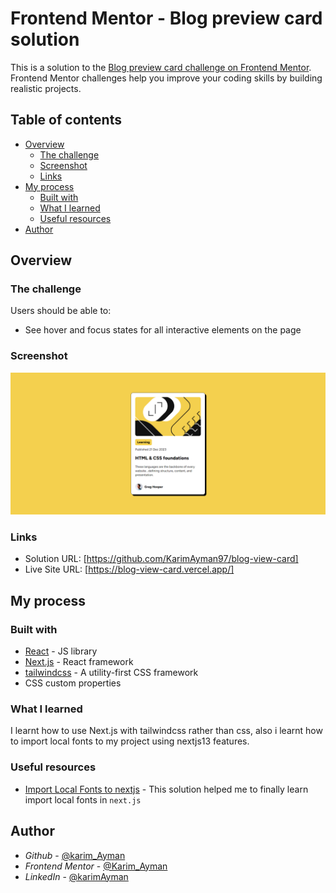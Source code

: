 # Frontend Mentor - Blog preview card solution

This is a solution to the [Blog preview card challenge on Frontend Mentor](https://www.frontendmentor.io/challenges/blog-preview-card-ckPaj01IcS). Frontend Mentor challenges help you improve your coding skills by building realistic projects.

## Table of contents

- [Overview](#overview)
  - [The challenge](#the-challenge)
  - [Screenshot](#screenshot)
  - [Links](#links)
- [My process](#my-process)
  - [Built with](#built-with)
  - [What I learned](#what-i-learned)
  - [Useful resources](#useful-resources)
- [Author](#author)

## Overview

### The challenge

Users should be able to:

- See hover and focus states for all interactive elements on the page

### Screenshot

![](./public/images/screenshot.png)

### Links

- Solution URL: [https://github.com/KarimAyman97/blog-view-card]
- Live Site URL: [https://blog-view-card.vercel.app/]

## My process

### Built with

- [React](https://reactjs.org/) - JS library
- [Next.js](https://nextjs.org/) - React framework
- [tailwindcss](https://tailwindcss.com/) - A utility-first CSS framework
- CSS custom properties

### What I learned

I learnt how to use Next.js with tailwindcss rather than css, also i learnt how to import local fonts to my project using nextjs13 features.

### Useful resources

- [Import Local Fonts to nextjs](https://stackoverflow.com/questions/74607996/how-to-add-custom-local-fonts-to-a-nextjs-13-tailwind-project) - This solution helped me to finally learn import local fonts in `next.js`

## Author

- _Github_ - [@karim_Ayman](https://github.com/KarimAyman97)
- _Frontend Mentor_ - [@Karim_Ayman](https://www.frontendmentor.io/profile/KarimAyman97)
- _LinkedIn_ - [@karimAyman](https://www.linkedin.com/in/karimayman97/)
